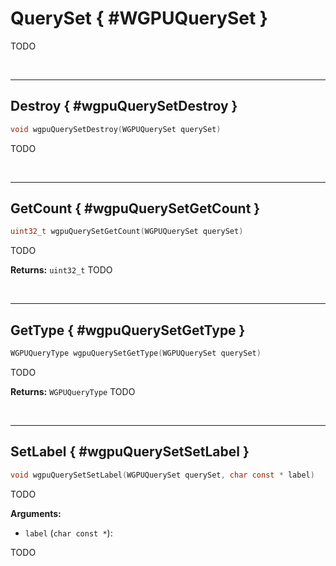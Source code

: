 

# QuerySet { #WGPUQuerySet }


TODO




<br/><!-- poor man's styling, just for the demo before we use a non default theme -->
***

## Destroy { #wgpuQuerySetDestroy }

```C
void wgpuQuerySetDestroy(WGPUQuerySet querySet)
```


TODO








<br/><!-- poor man's styling, just for the demo before we use a non default theme -->
***

## GetCount { #wgpuQuerySetGetCount }

```C
uint32_t wgpuQuerySetGetCount(WGPUQuerySet querySet)
```


TODO






**Returns:** `uint32_t` 
TODO





<br/><!-- poor man's styling, just for the demo before we use a non default theme -->
***

## GetType { #wgpuQuerySetGetType }

```C
WGPUQueryType wgpuQuerySetGetType(WGPUQuerySet querySet)
```


TODO






**Returns:** `WGPUQueryType` 
TODO





<br/><!-- poor man's styling, just for the demo before we use a non default theme -->
***

## SetLabel { #wgpuQuerySetSetLabel }

```C
void wgpuQuerySetSetLabel(WGPUQuerySet querySet, char const * label)
```


TODO




**Arguments:**


 - `label` (`char const *`):


TODO






